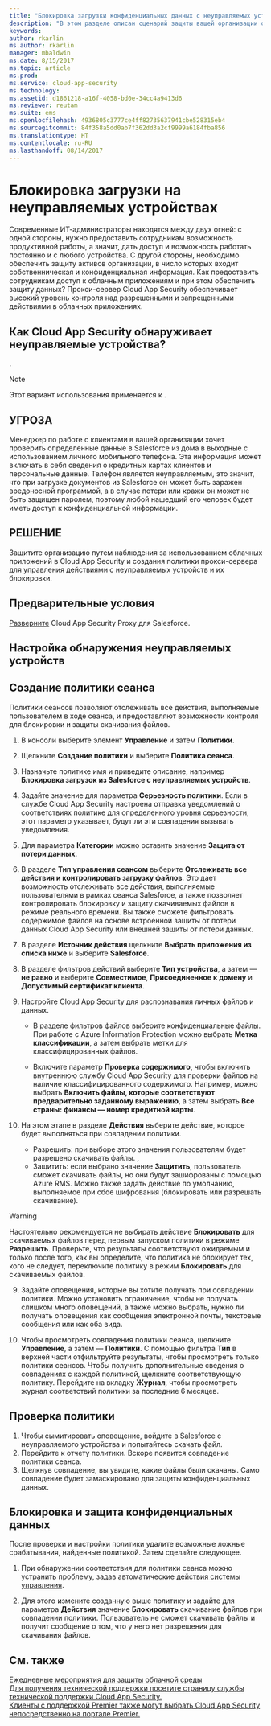 ```yaml
---
title: "Блокировка загрузки конфиденциальных данных с неуправляемых устройств | Документация Майкрософт"
description: "В этом разделе описан сценарий защиты вашей организации от загрузки конфиденциальных данных с неуправляемых устройств."
keywords: 
author: rkarlin
ms.author: rkarlin
manager: mbaldwin
ms.date: 8/15/2017
ms.topic: article
ms.prod: 
ms.service: cloud-app-security
ms.technology: 
ms.assetid: d1861218-a16f-4058-bd0e-34cc4a9413d6
ms.reviewer: reutam
ms.suite: ems
ms.openlocfilehash: 4936805c3777ce4ff82735637941cbe528315eb4
ms.sourcegitcommit: 84f358a5dd0ab7f362dd3a2cf9999a6184fba856
ms.translationtype: HT
ms.contentlocale: ru-RU
ms.lasthandoff: 08/14/2017
---
```

# <a name="blocking-downloads-on-unmanaged-devices"></a>Блокировка загрузки на неуправляемых устройствах

Современные ИТ-администраторы находятся между двух огней: с одной стороны, нужно предоставить сотрудникам возможность продуктивной работы, а значит, дать доступ и возможность работать постоянно и с любого устройства. С другой стороны, необходимо обеспечить защиту активов организации, в число которых входит собственническая и конфиденциальная информация. Как предоставить сотрудникам доступ к облачным приложениям и при этом обеспечить защиту данных? Прокси-сервер Cloud App Security обеспечивает высокий уровень контроля над разрешенными и запрещенными действиями в облачных приложениях. 

## <a name="how-does-cloud-app-security-detect-unmanaged-devices"></a>Как Cloud App Security обнаруживает неуправляемые устройства?
.

>[!NOTE]
> Этот вариант использования применяется к .

## <a name="the-threat"></a>УГРОЗА
Менеджер по работе с клиентами в вашей организации хочет проверить определенные данные в Salesforce из дома в выходные с использованием личного мобильного телефона. Эта информация может включать в себя сведения о кредитных картах клиентов и персональные данные. Телефон является неуправляемым, это значит, что при загрузке документов из Salesforce он может быть заражен вредоносной программой, а в случае потери или кражи он может не быть защищен паролем, поэтому любой нашедший его человек будет иметь доступ к конфиденциальной информации.

## <a name="the-solution"></a>РЕШЕНИЕ
Защитите организацию путем наблюдения за использованием облачных приложений в Cloud App Security и создания политики прокси-сервера для управления действиями с неуправляемых устройств и их блокировки.

## <a name="prerequisites"></a>Предварительные условия

[Разверните](proxy-deployment.md) Cloud App Security Proxy для Salesforce.

## <a name="set-up-unmanaged-device-detection"></a>Настройка обнаружения неуправляемых устройств


## <a name="create-a-session-policy"></a>Создание политики сеанса
Политики сеансов позволяют отслеживать все действия, выполняемые пользователем в ходе сеанса, и предоставляют возможности контроля для блокировки и защиты скачивания файлов.


1.  В консоли выберите элемент **Управление** и затем **Политики**.  
  
2.  Щелкните **Создание политики** и выберите **Политика сеанса**.  
  
3.  Назначьте политике имя и приведите описание, например **Блокировка загрузок из Salesforce с неуправляемых устройств**.  
  
3. Задайте значение для параметра **Серьезность политики**. Если в службе Cloud App Security настроена отправка уведомлений о соответствиях политике для определенного уровня серьезности, этот параметр указывает, будут ли эти совпадения вызывать уведомления.

4.  Для параметра **Категории** можно оставить значение **Защита от потери данных**.  
  
6. В разделе **Тип управления сеансом** выберите **Отслеживать все действия и контролировать загрузку файлов**. Это дает возможность отслеживать все действия, выполняемые пользователями в рамках сеанса Salesforce, а также позволяет контролировать блокировку и защиту скачиваемых файлов в режиме реального времени. Вы также сможете фильтровать содержимое файлов на основе встроенной защиты от потери данных Cloud App Security или внешней защиты от потери данных.
 
7. В разделе **Источник действия** щелкните **Выбрать приложения из списка ниже** и выберите **Salesforce**.

8. В разделе фильтров действий выберите **Тип устройства**, а затем — **не равно** и выберите **Совместимое**, **Присоединенное к домену** и **Допустимый сертификат клиента**.
  
8. Настройте Cloud App Security для распознавания личных файлов и данных.

    - В разделе фильтров файлов выберите конфиденциальные файлы. При работе с Azure Information Protection можно выбрать **Метка классификации**, а затем выбрать метки для классифицированных файлов.
    
    -  Включите параметр **Проверка содержимого**, чтобы включить внутреннюю службу Cloud App Security для проверки файлов на наличие классифицированного содержимого. Например, можно выбрать **Включить файлы, которые соответствуют предварительно заданному выражению**, а затем выбрать **Все страны: финансы — номер кредитной карты**.

10. На этом этапе в разделе **Действия** выберите действие, которое будет выполняться при совпадении политики.
    - Разрешить: при выборе этого значения пользователям будет разрешено скачивать файлы. 
    ,
    - Защитить: если выбрано значение **Защитить**, пользователь сможет скачивать файлы, но они будут зашифрованы с помощью Azure RMS. Можно также задать действие по умолчанию, выполняемое при сбое шифрования (блокировать или разрешать скачивание).
 
 >[!WARNING]
 >Настоятельно рекомендуется не выбирать действие **Блокировать** для скачиваемых файлов перед первым запуском политики в режиме **Разрешить**. Проверьте, что результаты соответствуют ожидаемым и только после того, как вы определите, что политика не блокирует тех, кого не следует, переключите политику в режим **Блокировать** для скачиваемых файлов.
 
 9. Задайте оповещения, которые вы хотите получать при совпадении политики. Можно установить ограничение, чтобы не получать слишком много оповещений, а также можно выбрать, нужно ли получать оповещения как сообщения электронной почты, текстовые сообщения или как оба вида.

10. Чтобы просмотреть совпадения политики сеанса, щелкните **Управление**, а затем — **Политики**. С помощью фильтра **Тип** в верхней части отфильтруйте результаты, чтобы просмотреть только политики сеансов. Чтобы получить дополнительные сведения о совпадениях с каждой политикой, щелкните соответствующую политику. Перейдите на вкладку **Журнал**, чтобы просмотреть журнал соответствий политики за последние 6 месяцев.     
  
## <a name="validate-your-policy"></a>Проверка политики

1. Чтобы сымитировать оповещение, войдите в Salesforce с неуправляемого устройства и попытайтесь скачать файл.
3. Перейдите к отчету политики. Вскоре появится совпадение политики сеанса. 
4. Щелкнув совпадение, вы увидите, какие файлы были скачаны. Само совпадение будет замаскировано для защиты конфиденциальных данных. 

## <a name="blocking-and-protecting-your-sensitive-information"></a>Блокировка и защита конфиденциальных данных

После проверки и настройки политики удалите возможные ложные срабатывания, найденные политикой. Затем сделайте следующее. 

1. При обнаружении соответствия для политики сеанса можно устранить проблему, задав автоматические [действия системы управления](governance-actions.md).

2. Для этого измените созданную выше политику и задайте для параметра **Действия** значение **Блокировать** скачивание файлов при совпадении политики. Пользователь не сможет скачивать файлы и получит сообщение о том, что у него нет разрешения для скачивания файлов.
  
 
 ## <a name="see-also"></a>См. также  
[Ежедневные мероприятия для защиты облачной среды](daily-activities-to-protect-your-cloud-environment.md)   
[Для получения технической поддержки посетите страницу службы технической поддержки Cloud App Security.](http://support.microsoft.com/oas/default.aspx?prid=16031)   
[Клиенты с поддержкой Premier также могут выбрать Cloud App Security непосредственно на портале Premier.](https://premier.microsoft.com/)  
  
  